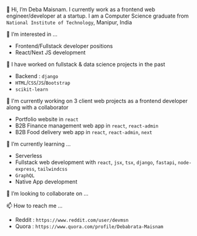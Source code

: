 👋 Hi, I’m Deba Maisnam. I currently work as a frontend web engineer/developer at a startup. I am a Computer Science graduate from `National Institute of Technology`, Manipur, India

👀 I’m interested in ...
- Frontend/Fullstack developer positions
- React/Next JS development

🌱 I have worked on fullstack & data science projects in the past
- Backend : `django`
- `HTML`/`CSS`/`JS`/`Bootstrap`
- `scikit-learn`

🌱 I'm currently working on 3 client web projects as a frontend developer along with a collaborator
- Portfolio website in `react`
- B2B Finance management web app in `react`, `react-admin`
- B2B Food delivery web app in `react`, `react-admin`, `next`

🌱 I’m currently learning ...
- Serverless
- Fullstack web development with `react`, `jsx`, `tsx`, `django`, `fastapi`, `node-express`, `tailwindcss`
- `GraphQL`
- Native App development

💞️ I’m looking to collaborate on ...

📫 How to reach me ...
- Reddit : `https://www.reddit.com/user/devmsn`
- Quora : `https://www.quora.com/profile/Debabrata-Maisnam`

<!---
dMaisnam/dMaisnam is a ✨ special ✨ repository because its `README.md` (this file) appears on your GitHub profile.
You can click the Preview link to take a look at your changes.
--->
